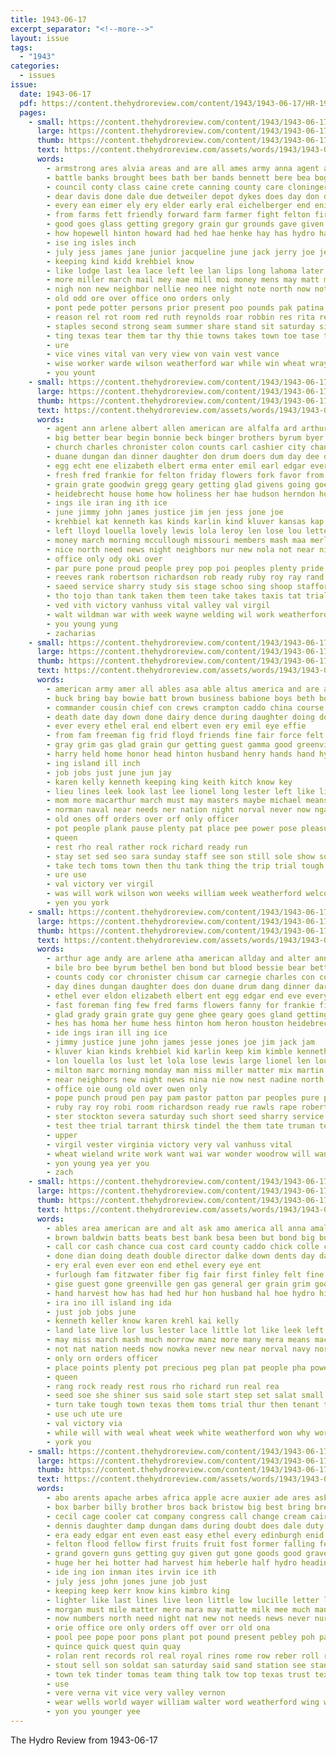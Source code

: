 ```yaml
---
title: 1943-06-17
excerpt_separator: "<!--more-->"
layout: issue
tags:
  - "1943"
categories:
  - issues
issue:
  date: 1943-06-17
  pdf: https://content.thehydroreview.com/content/1943/1943-06-17/HR-1943-06-17.pdf
  pages:
    - small: https://content.thehydroreview.com/content/1943/1943-06-17/small/HR-1943-06-17-01.jpg
      large: https://content.thehydroreview.com/content/1943/1943-06-17/large/HR-1943-06-17-01.jpg
      thumb: https://content.thehydroreview.com/content/1943/1943-06-17/thumbnails/HR-1943-06-17-01.jpg
      text: https://content.thehydroreview.com/assets/words/1943/1943-06-17/HR-1943-06-17-01.txt
      words:
        - armstrong ares alvia areas and are all ames army anna agent ace art ane apache ask anthony america
        - battle banks brought bees bath ber bands bennett bere bea boge best bas blanch bryson bonds bus begin browne bae bela baby big borger boys bond board buckner brown back bush but bird bay both ben ball bia beacon bennetts began barrymore been bloom buy better
        - council conty class caine crete canning county care cloninger church clas child charle cheer cant caren cattle card cecil chief certain caddo can cadd cree cha camp city crail chart came chet credit cold cross change
        - dear davis done dale due detweiler depot dykes does day don dea death during dairy
        - every ean eimer ely ery elder early eral eichelberger end enis elmer eng ele epperly eck ente
        - from farms fett friendly forward farm farmer fight felton first friday front favor flowers fellows fed fin far frost fair fan friends flies field for fields fairly few
        - good goes glass getting gregory grain gur grounds gave given gon general glee grow
        - how hopewell hinton howard had hed hae henke hay has hydro harvest harry honor henry horton helper han hamilton hove her hogan held hing hee hem hubbard hea home heflin hatfield
        - ise ing isles inch
        - july jess james jane junior jacqueline june jack jerry joe jean
        - keeping kind kidd krehbiel know
        - like lodge last lea lace left lee lan lips long lahoma later law letter living lows lon lew little lane
        - more miller march mail mey mae mill moi money mens may matt mules must morning maner maran market mention matter most made mia moore mary means mille man men martin miss
        - nigh non new neighbor nellie neo nee night note north now not nails need nor news nation necessary
        - old odd ore over office ono orders only
        - pont pede potter persons prior present poo pounds pak patina people peggy pin precious pat paper pie pet pee plant plenty pool peoples pay pany president per
        - reason rel rot room red ruth reynolds roar robbin res rita rea radio renee roe rebekah rae roy rey ris
        - staples second strong seam summer share stand sit saturday sions south soon sie service son senator seat such seen starring spor seed step student sees set stead school straight story season sunday seven stockton strike send ser soo shor see sports sick ship sim stamp sine sal sons special sparks
        - ting texas tear them tar thy thie towns takes town toe tase too try trong tat tora tune times take tindel thay tinker tech thet tay tae thal the than ted till tough
        - ure
        - vice vines vital van very view von vain vest vance
        - wise worker warde wilson weatherford war while win wheat wray well wai will weil winning ware won ways wil with was work way week weer want wat wee world walter
        - you yount
    - small: https://content.thehydroreview.com/content/1943/1943-06-17/small/HR-1943-06-17-02.jpg
      large: https://content.thehydroreview.com/content/1943/1943-06-17/large/HR-1943-06-17-02.jpg
      thumb: https://content.thehydroreview.com/content/1943/1943-06-17/thumbnails/HR-1943-06-17-02.jpg
      text: https://content.thehydroreview.com/assets/words/1943/1943-06-17/HR-1943-06-17-02.txt
      words:
        - agent ann arlene albert allen american are alfalfa ard arthur andy all and ang allison ates apa aun adler angeles
        - big better bear begin bonnie beck binger brothers byrum byer back bon bee bonds brewer baptist bye buy bro bethel bette bible but been buyers blood bovey bobby bertha boek basal billy ben bickell brother bank barrett
        - church charles chronister colon counts carl cashier city channell caddo class chambers cost clare can county car con cousin clifford clear camp care creek cream cedar clinton canyon casero clint cole christ
        - duane dungan dan dinner daughter don drum doers dum day dee depot dime dairy
        - egg echt ene elizabeth elbert erma enter emil earl edgar everts est every end ethel ever ewing early
        - fresh fred frankie for felton friday flowers fork favor from first farms frank foreman fond fever floyd fern flo
        - grain grate goodwin gregg geary getting glad givens going goes grady guest guy gene good gland general
        - heidebrecht house home how holiness her hae hudson herndon hubbard has hume hess har held harry hot hedgecock had hydro helen hes hinton horton heart hice harvey harvest homa
        - ings ile iran ing ith ice
        - june jimmy john james justice jim jen jess jone joe
        - krehbiel kat kenneth kas kinds karlin kind kluver kansas kap kid kim know
        - left lloyd louella lovely lewis lola leroy len lose lou letter loi let live lake lawton last los louise large
        - money march morning mccullough missouri members mash maa merle more monday may most minister mefford mildred miss matter mis mees mar medley milk mary miller morrow marguerite martin much might made
        - nice north need news night neighbors nur new nola not near nie noreen nove now nadine nasse
        - office only ody oki over
        - par pure pone proud people prey pop poi peoples plenty pride pastor peace point price pleasant plate press pees post per paci pam pentecost paul prayer points patton past pedi piel
        - reeves rank robertson richardson rob ready ruby roy ray rand room russell ruth reber
        - saeed service sharry study sis stage schoo sing shoop stafford she sparks soe sak sal schroder smith sell save sunday still school son stockton scott second spencer saturday sweat sau states summer sons sylvester seed side state south see swell short snow sunda simpson
        - tho tojo than tank taken them teen take takes taxis tat trial tindel texas tines thoma thiessen the tom test tarrant tin theresa thomas too thirsk toll tall ten
        - ved vith victory vanhuss vital valley val virgil
        - walt wildman war with week wayne welding wil work weatherford west write will words while weight weal way win was weathers wonder well williams wide william weeks want wheat
        - you young yung
        - zacharias
    - small: https://content.thehydroreview.com/content/1943/1943-06-17/small/HR-1943-06-17-03.jpg
      large: https://content.thehydroreview.com/content/1943/1943-06-17/large/HR-1943-06-17-03.jpg
      thumb: https://content.thehydroreview.com/content/1943/1943-06-17/thumbnails/HR-1943-06-17-03.jpg
      text: https://content.thehydroreview.com/assets/words/1943/1943-06-17/HR-1943-06-17-03.txt
      words:
        - american army amer all ables asa able altus america and are arthur
        - buck bring bay bowie batt brown business babione boys beth boat bulkeley but ball blue baldwin best bee bond brought bud bank back been big block brownwood bot base
        - commander cousin chief con crews crampton caddo china course clinton care county cor charles cause cash call college champlin chance city chapel cole cot can colonel carry colle chin card chet come carl chick
        - death date day down done dairy dence during daughter doing double doak director days dents dalke dennis
        - ever every ethel eral end elbert even ery emil eye effie
        - from fam freeman fig frid floyd friends fine fair force felt forty fresh fight fiber fights folks fitzwater for favorite first far friday forget farmer fil full fruit found fix fines flowers
        - gray grim gas glad grain gur getting guest gamma good greenville general gole going given gone
        - harry held home honor head hinton husband henry hands hand hydro how high her handle has hed hung hon hay hope half him hes heberle harvest had
        - ing island ill inch
        - job jobs just june jun jay
        - karen kelly kenneth keeping king keith kitch know key
        - lieu lines leek look last lee lionel long lester left like live little lace lei late lot lan lingle less
        - mom more macarthur march must may masters maybe michael means major mean mac men morning many much miss mash
        - norman naval near needs ner nation night norval never now nga need nat new nowka not
        - old ones off orders over orf only officer
        - pot people plank pause plenty pat place pee power pose pleasure plan points paci precious proud per peggy pha
        - queen
        - rest rho real rather rock richard ready run
        - stay set sed seo sara sunday staff see son still sole show southern said schaal school seen starts soon state sees subject step station sailing small shore sweeney states shiner start salute seed she sam scrape speed
        - take tech toms town then thu tank thing the trip trial tough times tenant tell them turn too terrible
        - ure use
        - val victory ver virgil
        - was will work wilson won weeks william week weatherford welcome while with world wos way washington wedding went worth wheat why water wayland weiland wage wife war wong
        - yen you york
    - small: https://content.thehydroreview.com/content/1943/1943-06-17/small/HR-1943-06-17-04.jpg
      large: https://content.thehydroreview.com/content/1943/1943-06-17/large/HR-1943-06-17-04.jpg
      thumb: https://content.thehydroreview.com/content/1943/1943-06-17/thumbnails/HR-1943-06-17-04.jpg
      text: https://content.thehydroreview.com/assets/words/1943/1943-06-17/HR-1943-06-17-04.txt
      words:
        - arthur age andy are arlene atha american allday and alter anna abers ashy angeles all albert america allie allison agent ann allen alsup adler
        - bile bro bee byrum bethel ben bond but blood bessie bear bette barrett best buy betty beans buyers billy brothers bobby bird book bible big bickel beck bal been bonnie bank basal begin back baptist byram bertha binger brewer better blanchard
        - counts cody cor chronister chisum car carnegie charles con coffey can cashier city church christ cost cedar class cream carl cousin clare clarence chambers colon channel clifford canyon creek county caddo clinton care clear
        - day dines dungan daughter does don duane drum dang dinner dare depot during dick dime days dum
        - ethel ever eldon elizabeth elbert ent egg edgar end eve every elk etta ellis ewing eld eye emil enter evelyn early
        - fast foreman fing few fred farms flowers fanny for frankie first flo fresh friday friends felton fam from fee favor
        - glad grady grain grate guy gene ghee geary goes gland getting grace guest geraldine good givens gregg general
        - hes has homa her hume hess hinton hom heron houston heidebrecht hansen hudson herd holiness harry hubbard house herman hydro home had hine how harvest horton haw held helen hedgecock hany heart harvey henry hot har
        - ide ings iran ill ing ice
        - jimmy justice june john james jesse jones joe jim jack jam
        - kluver kian kinds krehbiel kid karlin keep kim kimble kenneth kind kansas
        - lon louella los lust let lola lose lewis large lionel len lou lawton leroy last leon live lloyd lette
        - milton marc morning monday man miss miller matter mix martin missouri might merle mildred minister mar money mefford more made morrow members mash most medley mel mand may mac much mary
        - near neighbors new night news nina nie now nest nadine north nice need
        - office oie oung old over owen only
        - pope punch proud pen pay pam pastor patton par peoples pure pia per patty pride plenty price penny post people payne present pan point pleasant plate peace plan ply pentecost past points paul press por
        - ruby ray roy robi room richardson ready rue rawls rape robertson reynolds ruhl ruth robert rae rey reber russell
        - ster stockton severa saturday such short seed sharry service side special still senti shoop sun stafford sylve servi sing scott station sunday ser sweeney sweat sons study see sae sutton second sund seng states sones son sylvester sit spencer school sick sis surgeon stage snow sic schroder summer state smith sell south she
        - test thee trial tarrant thirsk tindel the them tate truman tears thiessen theresa take texas takes thomas tin tom teta too treat thay than tice taken tojo tow tess thomason
        - upper
        - virgil vester virginia victory very val vanhuss vital
        - wheat wieland write work want wai war wonder woodrow will wank weatherford win well west was wide wilson why wayne with weight water way week wildman williams while warkentin
        - yon young yea yer you
        - zach
    - small: https://content.thehydroreview.com/content/1943/1943-06-17/small/HR-1943-06-17-05.jpg
      large: https://content.thehydroreview.com/content/1943/1943-06-17/large/HR-1943-06-17-05.jpg
      thumb: https://content.thehydroreview.com/content/1943/1943-06-17/thumbnails/HR-1943-06-17-05.jpg
      text: https://content.thehydroreview.com/assets/words/1943/1943-06-17/HR-1943-06-17-05.txt
      words:
        - ables area american are and alt ask amo america all anna amal able ast
        - brown baldwin batts beats best bank besa been but bond big business blue back babione bout bowie ball bet bulkeley bay boys buck bot bring bud
        - call cor cash chance cua cost card county caddo chick colle can clinton champlin crampton cousin chet city crews chief care col cee camp carry carl cooks colonel come cole china
        - done dian doing death double director dalke down dents day dairy during dence days
        - ery eral even ever eon end ethel every eye ent
        - furlough fam fitzwater fiber fig fair first finley felt fine forward fight far foe fruit floyd favorite fix fall force for found from friday flowers friends farmer forty folks forget
        - gise guest gone greenville gen gas general ger grain grim good glad going gamma gray galley
        - hand harvest how has had hed hur hon husband hal hoe hydro him honor home hung hope her henry hinton handle hes halt hands
        - ira ino ill island ing ida
        - just job jobs june
        - kenneth keller know karen krehl kai kelly
        - land late live lor lus lester lace little lot like leek left last long lite lee lines lionel lesh look
        - may miss march mash much morrow manz more many mera means mac men mea mean miles morning must mil maybe
        - not nat nation needs now nowka never new near norval navy norman need night nie
        - only orn orders officer
        - place points plenty pot precious peg plan pat people pha power peete pause pee paige pleasure pun proud patro pote
        - queen
        - rang rock ready rest rous rho richard run real rea
        - seed soe she shiner sus said sole start step set salat small see sah salute station setting sweeney subject school soon still scrape speed service stay shane southern sapp schaal square sunday size
        - turn take tough town texas them toms trial thur then tenant times trip the thing tell ted too tin
        - use uch ute ure
        - val victory via
        - while will with weal wheat week white weatherford won why world wong work william worth went was water way weiland wages whit wedding wife war
        - york you
    - small: https://content.thehydroreview.com/content/1943/1943-06-17/small/HR-1943-06-17-06.jpg
      large: https://content.thehydroreview.com/content/1943/1943-06-17/large/HR-1943-06-17-06.jpg
      thumb: https://content.thehydroreview.com/content/1943/1943-06-17/thumbnails/HR-1943-06-17-06.jpg
      text: https://content.thehydroreview.com/assets/words/1943/1943-06-17/HR-1943-06-17-06.txt
      words:
        - abo arents apache arbes africa apple acre auxier ade ares ask april arent are ache adams all aris aid als albert ave ald ana anna adam ann ane accord acres army alge ain and america
        - box barber billy brother bros back bristow big best bring bread battle buy bel bill below bie beth better bushe beryl bot bur both bleck boys bernardino brown body been bong business botte butter bee boge brothers but ben
        - cecil cage cooler cat company congress call change cream cairo carry cure cost curtis city course close chesnutt comes can cash coffee common carver clifford cot cordell county caddo come camp carton cal coast corporal
        - dennis daughter damp dungan dams during doubt does dale duty dunn days dear diego double ditmore down day doing dairy
        - era eady edgar ent even east easy ethel every edinburgh enid est early ever
        - felton flood fellow first fruits fruit fost former falling few from farm fresh fish fam front forward friends folks fair fever far foot ford freeman for fort field finley fill fast friday fare
        - grand govern guns getting guy given gut gone goods good gravel gus going guest gra glass gorse grail grown gallon grab gripe general
        - huge her hei hotter had harvest him heberle half hydro heading henke homes how hai heidebrecht henry hike hester home has herndon house happy hold helen husband hope hot hatch
        - ide ing ion inman ites irvin ice ith
        - july jess john jones june job just
        - keeping keep kerr know kins kimbro king
        - lighter like last lines live leon little low lucille letter livingston leonard lome lona lora lahoma lab look labor lucious lot law left light lake let
        - morgan must mile matter mero mara may matte milk mee much many marines murphy moore math meal made might market mcphearson mak more miles mates middle mineral
        - now numbers north need night nat new not needs news never nurse note neels notice
        - orie office ore only orders off over orr old ona
        - pool pee pope poor pons plant pot pound present pebley poh pause peggy pea par price people power pla page port phelps per paper pitta past pack paul puck point part peon pick presto parent points porte plenty
        - quince quick quest quin quay
        - rolan rent records rol real royal rines rome row reber roll rest run ray running ren ralph ried ruest rather rain roy raymond read rowland race rega rand remedies rainy
        - stout sell son soldat san saturday said sand station see standard south sweat soul sill stock send smith self service stam suit share sea sales scott suits shoe stream she salt stamps sal side still summer sam sugar store santy swim sunday sayre six santa sees sister simmons sale shock seat soon such sana standing sons sas sai say seals show sole sara sae small ser
        - town tek tinder tomas team thing talk tow top texas trust tex tell track takes tor tax tailor tilly then tith tien taman tho too try tock the till them times ten than
        - use
        - vere verna vit vice very valley vernon
        - wear wells world wayer william walter word weatherford wing wax weather well wire warkentin went worlds war want wheel welfare wilson worth wheat week works wien while weekly weeks was watch west work weg with will write waste water way
        - yon you younger yee
---
```


The Hydro Review from 1943-06-17

<!--more-->


